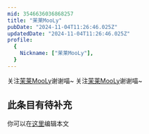 ```yaml
---
mid: 3546636036868257
title: "茉莱MooLy"
pubDate: "2024-11-04T11:26:46.025Z"
updatedDate: "2024-11-04T11:26:46.025Z"
profile:
  {
    Nickname: ["茉莱MooLy"],
  }
---
```


关注[茉莱MooLy](https://space.bilibili.com/3546636036868257)谢谢喵~ 关注[茉莱MooLy](https://space.bilibili.com/3546636036868257)谢谢喵~

## 此条目有待补充
你可以在[这里](https://github.com/Yuhanawa/VTuber.ICU-Content/edit/master/v/茉莱MooLy/index.md)编辑本文
